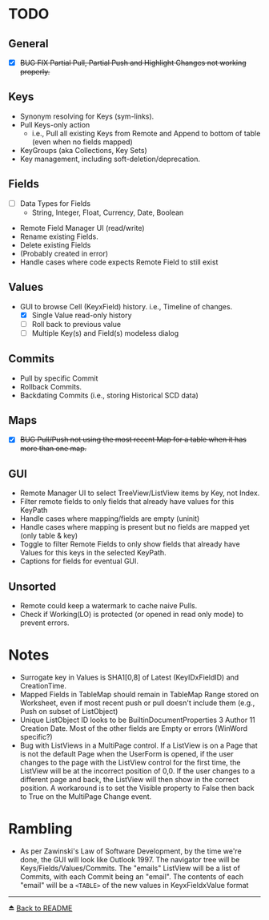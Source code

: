 # TODO
## General
- [x] ~~BUG FIX Partial Pull, Partial Push and Highlight Changes not working properly.~~

## Keys
- Synonym resolving for Keys (sym-links).
- Pull Keys-only action
  - i.e., Pull all existing Keys from Remote and Append to bottom of table (even when no fields mapped)
- KeyGroups (aka Collections, Key Sets)
- Key management, including soft-deletion/deprecation.

## Fields
- [ ] Data Types for Fields 
  - String, Integer, Float, Currency, Date, Boolean
- Remote Field Manager UI (read/write)
- Rename existing Fields. 
- Delete existing Fields 
 - (Probably created in error)
 - Handle cases where code expects Remote Field to still exist

## Values
- GUI to browse Cell (KeyxField) history. i.e., Timeline of changes.
  - [x] Single Value read-only history
  - [ ] Roll back to previous value
  - [ ] Multiple Key(s) and Field(s) modeless dialog

## Commits
- Pull by specific Commit
- Rollback Commits.
- Backdating Commits (i.e., storing Historical SCD data)

## Maps
- [x] ~~BUG Pull/Push not using the most recent Map for a table when it has more than one map.~~

## GUI
- Remote Manager UI to select TreeView/ListView items by Key, not Index.
- Filter remote fields to only fields that already have values for this KeyPath
- Handle cases where mapping/fields are empty (uninit)
- Handle cases where mapping is present but no fields are mapped yet (only table & key)
- Toggle to filter Remote Fields to only show fields that already have Values for this keys in the selected KeyPath.
- Captions for fields for eventual GUI.

## Unsorted
- Remote could keep a watermark to cache naive Pulls.
- Check if Working(LO) is protected (or opened in read only mode) to prevent errors.

# Notes
- Surrogate key in Values is SHA1[0,8] of Latest (KeyIDxFieldID) and CreationTime.
- Mapped Fields in TableMap should remain in TableMap Range stored on Worksheet, even if most recent push or pull doesn't include them (e.g., Push on subset of ListObject)
- Unique ListObject ID looks to be BuiltinDocumentProperties 3 Author 11 Creation Date. Most of the other fields are Empty or errors (WinWord specific?)
- Bug with ListViews in a MultiPage control. If a ListView is on a Page that is not the default Page when the UserForm is opened, if the user changes to the page with the ListView control for the first time, the ListView will be at the incorrect position of 0,0. If the user changes to a different page and back, the ListView will then show in the correct position. A workaround is to set the Visible property to False then back to True on the MultiPage Change event.

# Rambling
- As per Zawinski's Law of Software Development, by the time we're done, the GUI will look like Outlook 1997. The navigator tree will be Keys/Fields/Values/Commits. The "emails" ListView will be a list of Commits, with each Commit being an "email". The contents of each "email" will be a `<TABLE>` of the new values in KeyxFieldxValue format

---
⏏️ [Back to README](../README.md)